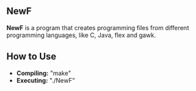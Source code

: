 ## NewF

**NewF** is a program that creates programming files from different programming languages, like C, Java, flex and gawk.

## How to Use
* **Compiling:** "make"
* **Executing:** "./NewF"